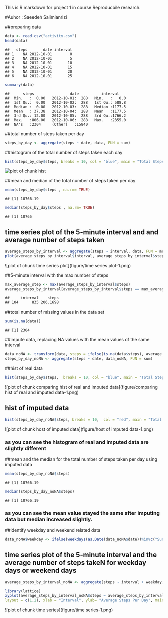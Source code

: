 This is R markdown for project 1 in course Reproducbile research.

#Auhor : Saeedeh Salimianrizi

##preparing data

```r
data <- read.csv("activity.csv")
head(data)
```

```
##   steps       date interval
## 1    NA 2012-10-01        0
## 2    NA 2012-10-01        5
## 3    NA 2012-10-01       10
## 4    NA 2012-10-01       15
## 5    NA 2012-10-01       20
## 6    NA 2012-10-01       25
```

```r
summary(data)
```

```
##      steps                date          interval     
##  Min.   :  0.00   2012-10-01:  288   Min.   :   0.0  
##  1st Qu.:  0.00   2012-10-02:  288   1st Qu.: 588.8  
##  Median :  0.00   2012-10-03:  288   Median :1177.5  
##  Mean   : 37.38   2012-10-04:  288   Mean   :1177.5  
##  3rd Qu.: 12.00   2012-10-05:  288   3rd Qu.:1766.2  
##  Max.   :806.00   2012-10-06:  288   Max.   :2355.0  
##  NA's   :2304     (Other)   :15840
```


##total number of steps taken per day

```r
steps_by_day <- aggregate(steps ~ date, data, FUN = sum)
```

##histogram of the total number of steps taken each day

```r
hist(steps_by_day$steps, breaks = 10, col = "blue", main = "Total Steps Per Day", xlab = "Number of Steps")
```

![plot of chunk hist](figure/hist-1.png)

##mean and median of the total number of steps taken per day

```r
mean(steps_by_day$steps , na.rm= TRUE)
```

```
## [1] 10766.19
```

```r
median(steps_by_day$steps , na.rm= TRUE)
```

```
## [1] 10765
```

## time series plot of the 5-minute interval and and average number of steps taken

```r
average_steps_by_interval <- aggregate(steps ~ interval, data, FUN = mean)
plot(average_steps_by_interval$interval, average_steps_by_interval$steps, type = "l", main = "Average Steps~Intervals",xlab = "Intervals", ylab = "Average Steps")
```

![plot of chunk time series plot](figure/time series plot-1.png)


##5-minute interval with the max number of steps

```r
max_average_step <- max(average_steps_by_interval$steps)
average_steps_by_interval[average_steps_by_interval$steps == max_average_step,]
```

```
##     interval    steps
## 104      835 206.1698
```


##total number of missing values in the data set

```r
sum(is.na(data))
```

```
## [1] 2304
```


##impute data, replacing NA values with the mean values of the same interval

```r
data_noNA <- transform(data, steps = ifelse(is.na(data$steps), average_steps_by_interval$steps[match(data$interval, average_steps_by_interval$interval)], data$steps))
steps_by_day_noNA <- aggregate(steps ~ date, data_noNA, FUN = sum)
```


##hist of real data

```r
hist(steps_by_day$steps,  breaks = 10, col = "blue", main = "Total Steps Per Day", xlab = "Number of Steps")
```

![plot of chunk comparing hist of real and imputed data](figure/comparing hist of real and imputed data-1.png)


## hist of imputed data

```r
hist(steps_by_day_noNA$steps, breaks = 10,  col = "red", main = "Total Steps Per Day", xlab = "Number of Steps")
```

![plot of chunk host of imputed data](figure/host of imputed data-1.png)

### as you can see the histogram of real and imputed data are slightly different

##mean and the median for the total number of steps taken per day using imputed data

```r
mean(steps_by_day_noNA$steps)
```

```
## [1] 10766.19
```

```r
median(steps_by_day_noNA$steps)
```

```
## [1] 10766.19
```

### as you can see the mean value stayed the same after imputing data but median increased slightly.
##identify weekday and weekend related data

```r
data_noNA$weekday <- ifelse(weekdays(as.Date(data_noNA$date))%in%c("Sunday", "Saturday"), "Weekend", "Workday")
```


## time series plot of the 5-minute interval  and the average number of steps takeN for weekday days or weekend days

```r
average_steps_by_interval_noNA <- aggregate(steps ~ interval + weekday, data_noNA, FUN = mean)

library(lattice)
xyplot(average_steps_by_interval_noNA$steps ~ average_steps_by_interval_noNA$interval|average_steps_by_interval_noNA$weekday, type = "l", 
layout = c(1,2), xlab = "Interval", ylab= "Average Steps Per Day", main = "Average Steps per Day by Interval")
```

![plot of chunk time series](figure/time series-1.png)
